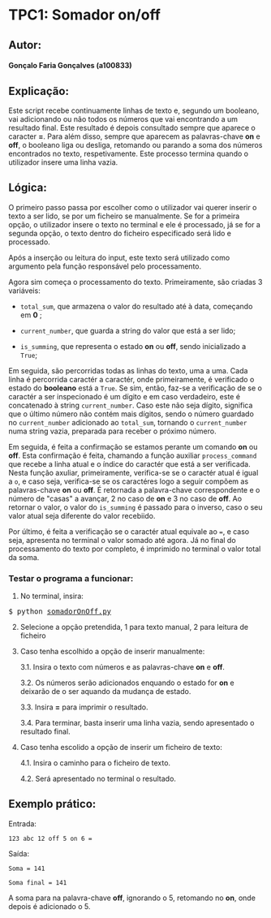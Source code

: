 # TPC1: Somador on/off

## Autor: 

#### Gonçalo Faria Gonçalves (a100833)


## Explicação: 
Este script recebe continuamente linhas de texto e, segundo um booleano, vai adicionando ou não todos os números que vai encontrando a um resultado final. Este resultado é depois consultado sempre que aparece o caracter **=**. Para além disso, sempre que aparecem as palavras-chave **on** e **off**, o booleano liga ou desliga, retomando ou parando a soma dos números encontrados no texto, respetivamente. Este processo termina quando o utilizador insere uma linha vazia.

## Lógica:

O primeiro passo passa por escolher como o utilizador vai querer inserir o texto a ser lido, se por um ficheiro se manualmente. Se for a primeira opção, o utilizador insere o texto no terminal e ele é processado, já se for a segunda opção, o texto dentro do ficheiro especificado será lido e processado.

Após a inserção ou leitura do input, este texto será utilizado como argumento pela função responsável pelo processamento.

Agora sim começa o processamento do texto. 
Primeiramente, são criadas 3 variáveis:

- `total_sum`, que armazena o valor do resultado até à data, começando em **0** ;

- `current_number`, que guarda a string do valor que está a ser lido;

- `is_summing`, que representa o estado **on** ou **off**, sendo inicializado a `True`;

Em seguida, são percorridas todas as linhas do texto, uma a uma. Cada linha é percorrida caractér a caractér, onde primeiramente, é verificado o estado do **booleano** está a `True`. Se sim, então, faz-se a verificação de se o caractér a ser inspecionado é um dígito e em caso verdadeiro, este é concatenado à string `current_number`. Caso este não seja dígito, significa que o último número não contém mais dígitos, sendo o número guardado no `current_number` adicionado ao `total_sum`, tornando o `current_number` numa string vazia, preparada para receber o próximo número. 

Em seguida, é feita a confirmação se estamos perante um comando **on** ou **off**. Esta confirmação é feita, chamando a função auxiliar `process_command` que recebe a linha atual e o índice do caractér que está a ser verificada. Nesta função axuliar, primeiramente, verifica-se se o caractér atual é igual a `o`, e caso seja, verifica-se se os caractéres logo a seguir compõem as palavras-chave **on** ou **off**. É retornada a palavra-chave correspondente e o número de "casas" a avançar, 2 no caso de **on** e 3 no caso de **off**. Ao retornar o valor, o valor do `is_summing` é passado para o inverso, caso o seu valor atual seja diferente do valor recebiido.

Por último, é feita a verificação se o caractér atual equivale ao `=`, e caso seja, apresenta no terminal o valor somado até agora. Já no final do processamento do texto por completo, é imprimido no terminal o valor total da soma.


### Testar o programa a funcionar:

1. No terminal, insira: 
<pre>$ python <a href="somadorOnOff.py">somadorOnOff.py</a>
</pre>

2. Selecione a opção pretendida, 1 para texto manual, 2 para leitura de ficheiro

3. Caso tenha escolhido a opção de inserir manualmente:
    
    3.1. Insira o texto com números e as palavras-chave **on** e **off**.
    
    3.2. Os números serão adicionados enquando o estado for **on** e deixarão de o ser aquando da mudança de estado.

    3.3. Insira **=** para imprimir o resultado.

    3.4. Para terminar, basta inserir uma linha vazia, sendo apresentado o resultado final.

4. Caso tenha escolido a opção de inserir um ficheiro de texto:

    4.1. Insira o caminho para o ficheiro de texto.

    4.2. Será apresentado no terminal o resultado.



## **Exemplo prático**:

Entrada:

`123 abc 12 off 5 on 6 =`

Saída:

`Soma = 141`

`Soma final = 141`

A soma para na palavra-chave **off**, ignorando o 5, retomando no **on**, onde depois é adicionado o 5.
